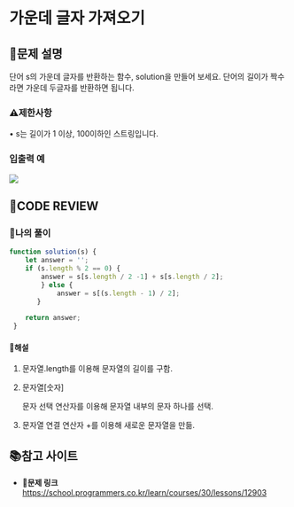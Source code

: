 # 가운데 글자 가져오기

## **📝문제 설명**
단어 s의 가운데 글자를 반환하는 함수, solution을 만들어 보세요. 단어의 길이가 짝수라면 가운데 두글자를 반환하면 됩니다.

### **⚠제한사항**
• s는 길이가 1 이상, 100이하인 스트링입니다.
### **입출력 예**
![](https://velog.velcdn.com/images/ssori0421/post/08f61ad3-bc98-49ed-ad2f-a207762b1135/image.png)
## **🧐CODE REVIEW**
### **🧾나의 풀이**

```js
function solution(s) {
    let answer = '';
    if (s.length % 2 == 0) {
        answer = s[s.length / 2 -1] + s[s.length / 2];      
        } else {
            answer = s[(s.length - 1) / 2];
       }
    
    return answer;
 }  
```

#### **📝해설**
1) 문자열.length를 이용해 문자열의 길이를 구함.
2) 문자열[숫자] 

   문자 선택 연산자를 이용해 문자열 내부의 문자 하나를 선택.
3) 문자열 연결 연산자 +를 이용해 새로운 
    문자열을 만듦. 

## 📚참고 사이트

- **🔗문제 링크**<br/>
https://school.programmers.co.kr/learn/courses/30/lessons/12903
